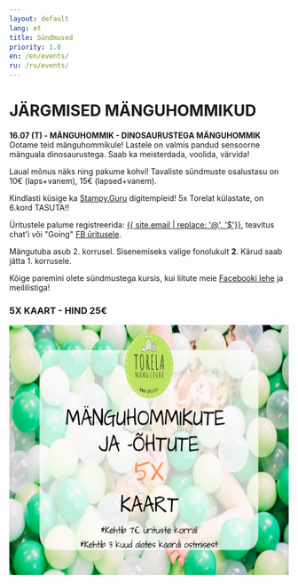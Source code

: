```yaml
---
layout: default
lang: et
title: Sündmused
priority: 1.0
en: /en/events/
ru: /ru/events/
---
```

# JÄRGMISED MÄNGUHOMMIKUD


**16.07 (T) - MÄNGUHOMMIK - DINOSAURUSTEGA MÄNGUHOMMIK**
Ootame teid mänguhommikule! 
Lastele on valmis pandud sensoorne mänguala dinosaurustega. 
Saab ka meisterdada, voolida, värvida! 

Laual mõnus näks ning pakume kohvi!
Tavaliste sündmuste osalustasu on 10€ (laps+vanem), 15€ (lapsed+vanem). 



Kindlasti küsige ka [Stampy.Guru](https://stampy.guru/) digitempleid! 
5x Torelat külastate, on 6.kord TASUTA!!

Üritustele palume registreerida: [{{ site.email | replace: '@', '$'}}](mailto), teavitus chat'i või "Going" [FB üritusele](https://www.facebook.com/pg/Torelamangutuba/events/).

Mängutuba asub 2. korrusel. Sisenemiseks valige fonolukult **2**. Kärud saab jätta 1. korrusele.
 
Kõige paremini olete sündmustega kursis, kui liitute meie [Facebooki lehe](https://www.facebook.com/Torelamangutuba/events/) ja meililistiga! 


### 5X KAART - HIND 25€


<img alt="5xkaart" src="5x-kaart.png" height="450">




